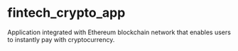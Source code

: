 # fintech_crypto_app
Application  integrated with Ethereum blockchain network that enables users to instantly pay with cryptocurrency.
